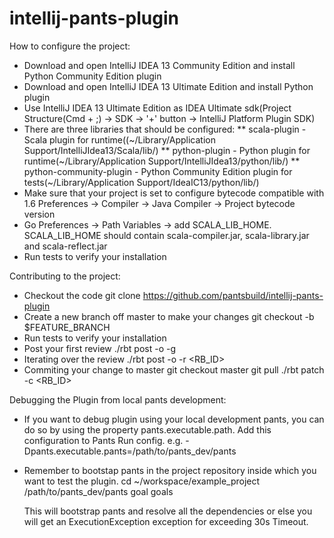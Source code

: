 intellij-pants-plugin
==============

How to configure the project:
* Download and open IntelliJ IDEA 13 Community Edition and install Python Community Edition plugin
* Download and open IntelliJ IDEA 13 Ultimate Edition and install Python plugin
* Use IntelliJ IDEA 13 Ultimate Edition as IDEA Ultimate sdk(Project Structure(Cmd + ;) -> SDK -> '+' button -> IntelliJ Platform Plugin SDK)
* There are three libraries that should be configured:
  ** scala-plugin - Scala plugin for runtime((~/Library/Application Support/IntelliJIdea13/Scala/lib/)
  ** python-plugin - Python plugin for runtime(~/Library/Application Support/IntelliJIdea13/python/lib/)
  ** python-community-plugin - Python Community Edition plugin for tests(~/Library/Application Support/IdeaIC13/python/lib/)
* Make sure that your project is set to configure bytecode compatible with 1.6  Preferences -> Compiler -> Java Compiler -> Project bytecode version
* Go Preferences -> Path Variables -> add SCALA_LIB_HOME. SCALA_LIB_HOME should contain scala-compiler.jar, scala-library.jar and scala-reflect.jar
* Run tests to verify your installation


Contributing to the project:
* Checkout the code
   git clone https://github.com/pantsbuild/intellij-pants-plugin
* Create a new branch off master to make your changes
   git checkout -b $FEATURE_BRANCH
* Run tests to verify your installation
* Post your first review
   ./rbt post -o -g
* Iterating over the review
   ./rbt post -o -r <RB_ID>
* Commiting your change to master
   git checkout master
   git pull
   ./rbt patch -c <RB_ID>


Debugging the Plugin from local pants development:
* If you want to debug plugin using your local development pants, you can do so by using the property pants.executable.path.
  Add this configuration to Pants Run config.
  e.g.
  -Dpants.executable.pants=/path/to/pants_dev/pants
* Remember to bootstap pants in the project repository inside which you want to test the plugin.
  cd ~/workspace/example_project
  /path/to/pants_dev/pants goal goals

  This will bootstrap pants and resolve all the dependencies or else you will get an ExecutionException exception for exceeding 30s Timeout.

